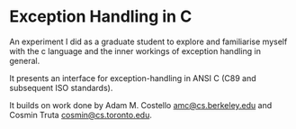# Exception Handling in C

An experiment I did as a graduate student to explore and familiarise myself with the c language and the inner workings of exception handling in general.

It presents an interface for exception-handling in ANSI C (C89 and subsequent ISO standards).

It builds on work done by Adam M. Costello <amc@cs.berkeley.edu> and Cosmin Truta <cosmin@cs.toronto.edu>.
